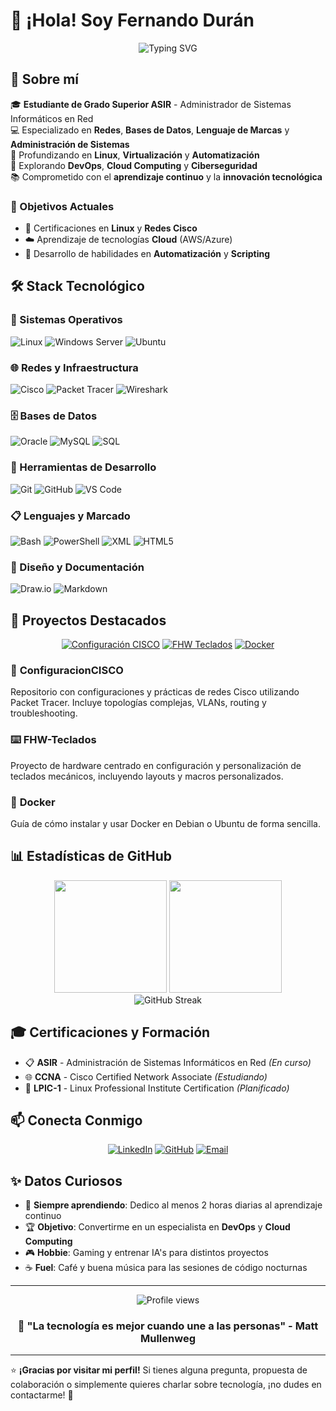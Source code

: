 # 👋 ¡Hola! Soy Fernando Durán

<div align="center">
  <img src="https://readme-typing-svg.herokuapp.com?font=Fira+Code&size=30&duration=3000&pause=1000&color=2E9EF7&center=true&vCenter=true&width=600&lines=Administrador+de+Sistemas;Especialista+en+Redes;Futuro+DevOps+Engineer" alt="Typing SVG" />
</div>

## 🚀 Sobre mí

🎓 **Estudiante de Grado Superior ASIR** - Administrador de Sistemas Informáticos en Red  
💻 Especializado en **Redes**, **Bases de Datos**, **Lenguaje de Marcas** y **Administración de Sistemas**  
🐧 Profundizando en **Linux**, **Virtualización** y **Automatización**  
🌱 Explorando **DevOps**, **Cloud Computing** y **Ciberseguridad**  
📚 Comprometido con el **aprendizaje continuo** y la **innovación tecnológica**  

### 🎯 Objetivos Actuales
- 🔧 Certificaciones en **Linux** y **Redes Cisco**
- ☁️ Aprendizaje de tecnologías **Cloud** (AWS/Azure)
- 🤖 Desarrollo de habilidades en **Automatización** y **Scripting**

## 🛠️ Stack Tecnológico

### 💾 Sistemas Operativos
![Linux](https://img.shields.io/badge/Linux-FCC624?style=for-the-badge&logo=linux&logoColor=black)
![Windows Server](https://img.shields.io/badge/Windows%20Server-0078D4?style=for-the-badge&logo=windows&logoColor=white)
![Ubuntu](https://img.shields.io/badge/Ubuntu-E95420?style=for-the-badge&logo=ubuntu&logoColor=white)

### 🌐 Redes y Infraestructura
![Cisco](https://img.shields.io/badge/Cisco-1BA0D7?style=for-the-badge&logo=cisco&logoColor=white)
![Packet Tracer](https://img.shields.io/badge/Packet%20Tracer-1A73E8?style=for-the-badge&logo=cisco&logoColor=white)
![Wireshark](https://img.shields.io/badge/Wireshark-1679A7?style=for-the-badge&logo=wireshark&logoColor=white)

### 🗄️ Bases de Datos
![Oracle](https://img.shields.io/badge/Oracle-F80000?style=for-the-badge&logo=oracle&logoColor=white)
![MySQL](https://img.shields.io/badge/MySQL-4479A1?style=for-the-badge&logo=mysql&logoColor=white)
![SQL](https://img.shields.io/badge/SQL-336791?style=for-the-badge&logo=postgresql&logoColor=white)

### 🔧 Herramientas de Desarrollo
![Git](https://img.shields.io/badge/Git-F05032?style=for-the-badge&logo=git&logoColor=white)
![GitHub](https://img.shields.io/badge/GitHub-181717?style=for-the-badge&logo=github&logoColor=white)
![VS Code](https://img.shields.io/badge/VS%20Code-007ACC?style=for-the-badge&logo=visual-studio-code&logoColor=white)

### 📋 Lenguajes y Marcado
![Bash](https://img.shields.io/badge/Bash-4EAA25?style=for-the-badge&logo=gnu-bash&logoColor=white)
![PowerShell](https://img.shields.io/badge/PowerShell-5391FE?style=for-the-badge&logo=powershell&logoColor=white)
![XML](https://img.shields.io/badge/XML-FF6600?style=for-the-badge&logo=xml&logoColor=white)
![HTML5](https://img.shields.io/badge/HTML5-E34F26?style=for-the-badge&logo=html5&logoColor=white)

### 🎨 Diseño y Documentación
![Draw.io](https://img.shields.io/badge/Draw.io-FF9900?style=for-the-badge&logo=diagrams.net&logoColor=white)
![Markdown](https://img.shields.io/badge/Markdown-000000?style=for-the-badge&logo=markdown&logoColor=white)

## 📂 Proyectos Destacados

<div align="center">

[![Configuración CISCO](https://github-readme-stats.vercel.app/api/pin/?username=Nando-Asir&repo=ConfiguracionCISCO&theme=tokyonight&border_color=2e9ef7)](https://github.com/Nando-Asir/ConfiguracionCISCO)
[![FHW Teclados](https://github-readme-stats.vercel.app/api/pin/?username=Nando-Asir&repo=FHW-Teclados&theme=tokyonight&border_color=2e9ef7)](https://github.com/Nando-Asir/FHW-Teclados)
[![Docker](https://github-readme-stats.vercel.app/api/pin/?username=Nando-Asir&repo=Docker&theme=tokyonight&border_color=2e9ef7)](https://github.com/Nando-Asir/Docker)

</div>

### 🔧 **ConfiguracionCISCO**
Repositorio con configuraciones y prácticas de redes Cisco utilizando Packet Tracer. Incluye topologías complejas, VLANs, routing y troubleshooting.

### ⌨️ **FHW-Teclados**
Proyecto de hardware centrado en configuración y personalización de teclados mecánicos, incluyendo layouts y macros personalizados.

### 🐋 **Docker**
Guía de cómo instalar y usar Docker en Debian o Ubuntu de forma sencilla.

## 📊 Estadísticas de GitHub

<div align="center">
  <img height="180em" src="https://github-readme-stats.vercel.app/api?username=Nando-Asir&show_icons=true&theme=tokyonight&include_all_commits=true&count_private=true&border_color=2e9ef7"/>
  <img height="180em" src="https://github-readme-stats.vercel.app/api/top-langs/?username=Nando-Asir&layout=compact&langs_count=8&theme=tokyonight&border_color=2e9ef7"/>
</div>

<div align="center">
  <img src="https://github-readme-streak-stats.herokuapp.com/?user=Nando-Asir&theme=tokyonight&border=2e9ef7" alt="GitHub Streak" />
</div>

## 🎓 Certificaciones y Formación

- 📋 **ASIR** - Administración de Sistemas Informáticos en Red *(En curso)*
- 🌐 **CCNA** - Cisco Certified Network Associate *(Estudiando)*
- 🐧 **LPIC-1** - Linux Professional Institute Certification *(Planificado)*

## 📫 Conecta Conmigo

<div align="center">

[![LinkedIn](https://img.shields.io/badge/LinkedIn-0077B5?style=for-the-badge&logo=linkedin&logoColor=white)](https://www.linkedin.com/in/duran-fernando/)
[![GitHub](https://img.shields.io/badge/GitHub-181717?style=for-the-badge&logo=github&logoColor=white)](https://github.com/Nando-Asir)
[![Email](https://img.shields.io/badge/Email-D14836?style=for-the-badge&logo=gmail&logoColor=white)](mailto:tu-email@ejemplo.com)

</div>

## ✨ Datos Curiosos

- 🧠 **Siempre aprendiendo**: Dedico al menos 2 horas diarias al aprendizaje continuo
- 🏆 **Objetivo**: Convertirme en un especialista en **DevOps** y **Cloud Computing**
- 🎮 **Hobbie**: Gaming y entrenar IA's para distintos proyectos
- ☕ **Fuel**: Café y buena música para las sesiones de código nocturnas

---

<div align="center">
  <img src="https://komarev.com/ghpvc/?username=Nando-Asir&color=2e9ef7&style=for-the-badge" alt="Profile views" />
</div>

<div align="center">
  <h3>💭 "La tecnología es mejor cuando une a las personas" - Matt Mullenweg</h3>
</div>

---

⭐ **¡Gracias por visitar mi perfil!** Si tienes alguna pregunta, propuesta de colaboración o simplemente quieres charlar sobre tecnología, ¡no dudes en contactarme! 🚀
